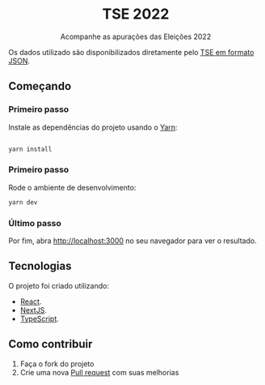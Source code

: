<h1 align="center">TSE 2022</h1>
<p align="center">Acompanhe as apurações das Eleições 2022</p>

Os dados utilizado são disponibilizados diretamente pelo [TSE em formato JSON](https://resultados.tse.jus.br/oficial/ele2022/544/dados-simplificados/br/br-c0001-e000544-r.json).

## Começando

### Primeiro passo

Instale as dependências do projeto usando o [Yarn](https://yarnpkg.com/getting-started/install):

```bash

yarn install

```

### Primeiro passo

Rode o ambiente de desenvolvimento:

```bash
yarn dev
```

### Último passo

Por fim, abra [http://localhost:3000](http://localhost:3000) no seu navegador para ver o resultado.

## Tecnologias 

O projeto foi criado utilizando:

- [React](https://pt-br.reactjs.org/).
- [NextJS](https://nextjs.org/).
- [TypeScript](https://www.typescriptlang.org/).

## Como contribuir

1. Faça o fork do projeto
2. Crie uma nova [Pull request](https://github.com/akinncar/tse2022/pulls) com suas melhorias 
